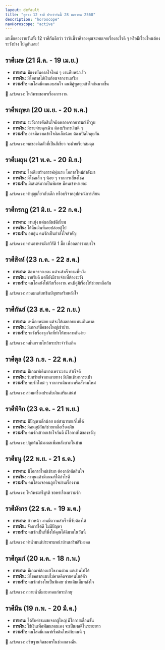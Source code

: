```yaml
---
layout: default
title: "ดูดวง 12 ราศี ประจำวันนี้ 28 เมษายน 2568"
description: "horoscope"
navHoroscope: "active"
---
```

<div class="col-md-12">
  <p>มาเช็กดวงรายวันทั้ง 12 ราศีกันดีกว่า ว่าวันนี้ราศีของคุณจะพบเจอเรื่องอะไรดี ๆ หรือมีเรื่องไหนต้องระวังบ้าง ไปดูกันเลย!</p>
  <section>
    <h2>ราศีเมษ (21 มี.ค. - 19 เม.ย.)</h2>
    <ul>
      <li><strong>การงาน:</strong> มีแรงบันดาลใจใหม่ ๆ งานคืบหน้าเร็ว</li>
      <li><strong>การเงิน:</strong> มีโอกาสได้เงินก้อนจากงานเสริม</li>
      <li><strong>ความรัก:</strong> คนโสดมีคนแอบสนใจ คนมีคู่พูดคุยเข้าใจกันมากขึ้น</li>
    </ul>
    <p>🔮 <em>เสริมดวง:</em> ไหว้พระขอพรเรื่องการงาน</p>
  </section>
  <section>
    <h2>ราศีพฤษภ (20 เม.ย. - 20 พ.ค.)</h2>
    <ul>
      <li><strong>การงาน:</strong> ระวังการตัดสินใจผิดพลาดจากอารมณ์ชั่ววูบ</li>
      <li><strong>การเงิน:</strong> มีรายจ่ายฉุกเฉิน ต้องบริหารเงินดี ๆ</li>
      <li><strong>ความรัก:</strong> อาจมีความเข้าใจผิดเล็กน้อย ต้องเปิดใจคุยกัน</li>
    </ul>
    <p>🔮 <em>เสริมดวง:</em> พกของติดตัวที่เป็นสีเขียว จะช่วยเรียกสมดุล</p>
  </section>
  <section>
    <h2>ราศีเมถุน (21 พ.ค. - 20 มิ.ย.)</h2>
    <ul>
      <li><strong>การงาน:</strong> ไอเดียสร้างสรรค์พุ่งแรง โอกาสใหม่กำลังมา</li>
      <li><strong>การเงิน:</strong> มีโชคเล็ก ๆ น้อย ๆ จากการเสี่ยงโชค</li>
      <li><strong>ความรัก:</strong> มีเสน่ห์มากเป็นพิเศษ มีคนเข้าหาเยอะ</li>
    </ul>
    <p>🔮 <em>เสริมดวง:</em> ทำบุญเกี่ยวกับเด็ก หรือบริจาคอุปกรณ์การเรียน</p>
  </section>
  <section>
    <h2>ราศีกรกฎ (21 มิ.ย. - 22 ก.ค.)</h2>
    <ul>
      <li><strong>การงาน:</strong> งานยุ่ง แต่ผลลัพธ์ดีเยี่ยม</li>
      <li><strong>การเงิน:</strong> ได้คืนเงินที่เคยปล่อยกู้ไป</li>
      <li><strong>ความรัก:</strong> อบอุ่น คนรักเป็นกำลังใจสำคัญ</li>
    </ul>
    <p>🔮 <em>เสริมดวง:</em> ทานอาหารมังสวิรัติ 1 มื้อ เพื่อลดกรรมเบาใจ</p>
  </section>
  <section>
    <h2>ราศีสิงห์ (23 ก.ค. - 22 ส.ค.)</h2>
    <ul>
      <li><strong>การงาน:</strong> ต้องเจรจาเยอะ แต่จะสำเร็จตามที่หวัง</li>
      <li><strong>การเงิน:</strong> รายรับดี แต่ก็ยังมีรายจ่ายที่ต้องระวัง</li>
      <li><strong>ความรัก:</strong> คนโสดยังโฟกัสเรื่องงาน คนมีคู่มีเรื่องให้ช่วยเหลือกัน</li>
    </ul>
    <p>🔮 <em>เสริมดวง:</em> สวดมนต์บทชินบัญชรเสริมพลังใจ</p>
  </section>
  <section>
    <h2>ราศีกันย์ (23 ส.ค. - 22 ก.ย.)</h2>
    <ul>
      <li><strong>การงาน:</strong> เหนื่อยหน่อย แต่จะได้ผลตอบแทนเกินคาด</li>
      <li><strong>การเงิน:</strong> มีเกณฑ์ซื้อของใหญ่เข้าบ้าน</li>
      <li><strong>ความรัก:</strong> ระวังเรื่องจุกจิกที่ทำให้ทะเลาะกันง่าย</li>
    </ul>
    <p>🔮 <em>เสริมดวง:</em> หมั่นกราบไหว้พระประจำวันเกิด</p>
  </section>
  <section>
    <h2>ราศีตุล (23 ก.ย. - 22 ต.ค.)</h2>
    <ul>
      <li><strong>การงาน:</strong> มีเกณฑ์เดินทางเพราะงาน สำเร็จดี</li>
      <li><strong>การเงิน:</strong> รับทรัพย์จากหลายทาง มีเงินเข้ามากระเป๋า</li>
      <li><strong>ความรัก:</strong> พบรักใหม่ ๆ จากการเดินทางหรือสังคมใหม่</li>
    </ul>
    <p>🔮 <em>เสริมดวง:</em> สวมเครื่องประดับเงินเสริมเสน่ห์</p>
  </section>
  <section>
    <h2>ราศีพิจิก (23 ต.ค. - 21 พ.ย.)</h2>
    <ul>
      <li><strong>การงาน:</strong> มีปัญหาเล็กน้อย แต่สามารถแก้ไขได้</li>
      <li><strong>การเงิน:</strong> มีคนอุปถัมภ์ช่วยเหลือเรื่องเงิน</li>
      <li><strong>ความรัก:</strong> คนรักเข้าอกเข้าใจกันดี มีโอกาสได้ของขวัญ</li>
    </ul>
    <p>🔮 <em>เสริมดวง:</em> ปลูกต้นไม้มงคลเพิ่มพลังบวกในบ้าน</p>
  </section>
  <section>
    <h2>ราศีธนู (22 พ.ย. - 21 ธ.ค.)</h2>
    <ul>
      <li><strong>การงาน:</strong> มีโอกาสใหม่เข้ามา ต้องกล้าตัดสินใจ</li>
      <li><strong>การเงิน:</strong> ลงทุนแล้วมีเกณฑ์ได้กำไรดี</li>
      <li><strong>ความรัก:</strong> คนโสดเจอคนถูกใจผ่านเรื่องงาน</li>
    </ul>
    <p>🔮 <em>เสริมดวง:</em> ไหว้พระตรีมูรติ ขอพรเรื่องความรัก</p>
  </section>
  <section>
    <h2>ราศีมังกร (22 ธ.ค. - 19 ม.ค.)</h2>
    <ul>
      <li><strong>การงาน:</strong> ก้าวหน้า งานมีความสำเร็จที่จับต้องได้</li>
      <li><strong>การเงิน:</strong> จัดการได้ดี ไม่มีปัญหา</li>
      <li><strong>ความรัก:</strong> คนรักเป็นที่พึ่งให้คุณได้ดีมากในวันนี้</li>
    </ul>
    <p>🔮 <em>เสริมดวง:</em> ทำน้ำมนต์ประพรมหน้าบ้านเสริมสิริมงคล</p>
  </section>
  <section>
    <h2>ราศีกุมภ์ (20 ม.ค. - 18 ก.พ.)</h2>
    <ul>
      <li><strong>การงาน:</strong> มีเกณฑ์ต้องแก้ไขงานด่วน แต่ผ่านไปได้</li>
      <li><strong>การเงิน:</strong> มีโชคลาภแบบไม่คาดคิดจากคนใกล้ตัว</li>
      <li><strong>ความรัก:</strong> คนรักห่วงใยเป็นพิเศษ ช่วยเติมเต็มพลังใจ</li>
    </ul>
    <p>🔮 <em>เสริมดวง:</em> ถวายน้ำดื่มสะอาดแก่พระภิกษุ</p>
  </section>
  <section>
    <h2>ราศีมีน (19 ก.พ. - 20 มี.ค.)</h2>
    <ul>
      <li><strong>การงาน:</strong> ได้รับคำชมเชยจากผู้ใหญ่ มีโอกาสเลื่อนขั้น</li>
      <li><strong>การเงิน:</strong> ใช้เงินเพื่อพัฒนาตนเอง จะเป็นผลดีในระยะยาว</li>
      <li><strong>ความรัก:</strong> คนโสดมีเกณฑ์เริ่มต้นใหม่กับคนดี ๆ</li>
    </ul>
    <p>🔮 <em>เสริมดวง:</em> อธิษฐานจิตขอพรในช่วงกลางคืน</p>
  </section>
</div>

